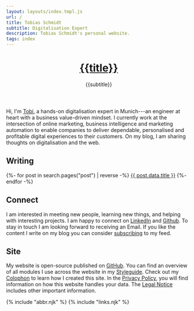 ```yaml
---
layout: layouts/index.tmpl.js
url: /
title: Tobias Schmidt
subtitle: Digitalisation Expert
description: Tobias Schmidt's personal website.
tags: index
---
```


<header>

# [{{title}}](/)

{{subtitle}}

</header>

<section>

Hi, I'm [Tobi](/profile/), a hands-on digitalisation expert in Munich---an engineer at heart with a business value-driven mindset. I currently work at the intersection of online marketing, business intelligence and marketing automation to enable companies to deliver dependable, personalised and profitable digital experiences to their customers. On my blog, I am sharing thoughts on digitalisation and the web.

</section><section>

## Writing

<nav>{%- for post in search.pages("post") | reverse -%}
<a href="{{post.data.url}}">{{ post.data.title }}</a>
{%- endfor -%}</nav>

</section><section>

## Connect

I am interested in meeting new people, learning new things, and helping with interesting projects. I am happy to connect on [LinkedIn](https://www.linkedin.com/in/{{author.x.social.linkedin}}) and [Github](https://github.com/{{author.x.social.github}}). To stay in touch I am looking forward to receiving an Email. If you like the content I write on my blog you can consider [subscribing](/subscribe/) to my feed.

</section><section>

## Site

My website is open-source published on [GitHub](https://github.com/{{author.x.social.github}}/{{site.x.domain}}). You can find an overview of all modules I use across the website in my [Styleguide](/styleguide/). Check out my [Colophon](/about/) to learn how I created this site. In the [Privacy Policy](/privacy/), you will find information on how this website handles your data. The [Legal Notice](/legal/) includes other important information.

</section>

{% include "abbr.njk" %}
{% include "links.njk" %}
